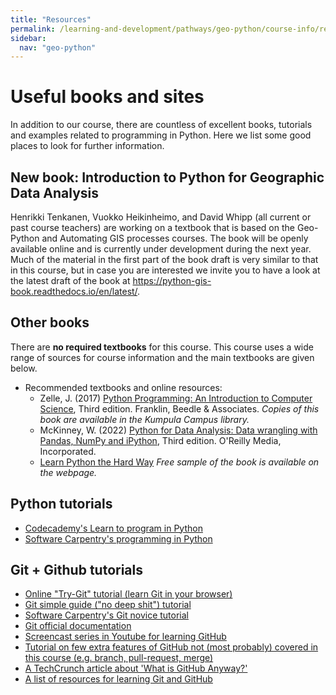 ```yaml
---
title: "Resources"
permalink: /learning-and-development/pathways/geo-python/course-info/resources/
sidebar:
  nav: "geo-python"
---
```



# Useful books and sites

In addition to our course, there are countless of excellent books,
tutorials and examples related to programming in Python. Here we list
some good places to look for further information.

## New book: Introduction to Python for Geographic Data Analysis

Henrikki Tenkanen, Vuokko Heikinheimo, and David Whipp (all current or
past course teachers) are working on a textbook that is based on the
Geo-Python and Automating GIS processes courses. The book will be openly
available online and is currently under development during the next
year. Much of the material in the first part of the book draft is very
similar to that in this course, but in case you are interested we invite
you to have a look at the latest draft of the book at
<https://python-gis-book.readthedocs.io/en/latest/>.

## Other books

There are **no required textbooks** for this course. This course uses a
wide range of sources for course information and the main textbooks are
given below.

-   Recommended textbooks and online resources:
    -   Zelle, J. (2017) [Python Programming: An Introduction to
        Computer
        Science](https://mcsp.wartburg.edu/zelle/python/ppics3/index.html),
        Third edition. Franklin, Beedle & Associates. *Copies of this
        book are available in the Kumpula Campus library.*
    -   McKinney, W. (2022) [Python for Data Analysis: Data wrangling
        with Pandas, NumPy and iPython](https://wesmckinney.com/book/),
        Third edition. O\'Reilly Media, Incorporated.
    -   [Learn Python the Hard
        Way](https://learnpythonthehardway.org/python3/) *Free sample of
        the book is available on the webpage.*

## Python tutorials

-   [Codecademy\'s Learn to program in
    Python](https://www.codecademy.com/learn/python)
-   [Software Carpentry\'s programming in
    Python](https://swcarpentry.github.io/python-novice-inflammation/)

## Git + Github tutorials

-   [Online \"Try-Git\" tutorial (learn Git in your
    browser)](https://try.github.io)
-   [Git simple guide (\"no deep shit\")
    tutorial](http://rogerdudler.github.io/git-guide/)
-   [Software Carpentry\'s Git novice
    tutorial](https://swcarpentry.github.io/git-novice)
-   [Git official documentation](https://git-scm.com/)
-   [Screencast series in Youtube for learning
    GitHub](https://www.youtube.com/playlist?list=PL4Q4HssKcxYsTuqUUvEHJ8XxOVOHTSmle)
-   [Tutorial on few extra features of GitHub not (most probably)
    covered in this course (e.g. branch, pull-request,
    merge)](https://guides.github.com/activities/hello-world/)
-   [A TechCrunch article about \'What is GitHub
    Anyway?\'](https://techcrunch.com/2012/07/14/what-exactly-is-github-anyway/)
-   [A list of resources for learning Git and
    GitHub](https://help.github.com/articles/good-resources-for-learning-git-and-github/)
